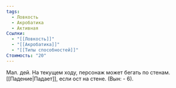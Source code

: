 ```yaml
---
tags:
  - Ловкость
  - Акробатика
  - Активная
Ссылки:
  - "[[Ловкость]]"
  - "[[Акробатика]]"
  - "[[Типы способностей]]"
Стоимость: "20"
---
```

Мал. дей. На текущем ходу, персонаж может бегать по стенам. [[Падение|Падает]], если ост на стене. (Вын: - 6).